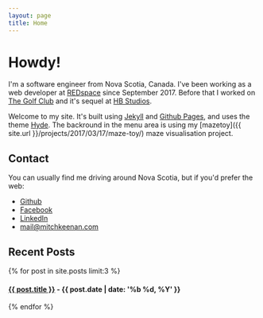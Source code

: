 ```yaml
---
layout: page
title: Home
---
```


<h1 class="page-title">Howdy!</h1>

<!--
<p class="message">
  Hey there! This page is included as an example. Feel free to customize it for your own use upon downloading. Carry on!
</p>
-->

I'm a software engineer from Nova Scotia, Canada. I've been working as a web developer at [REDspace](http://www.redspace.com) since September 2017. Before that I worked on [The Golf Club](http://www.hb-studios.com/portfolio-item/the-golf-club/) and it's sequel at [HB Studios](http://www.hb-studios.com/).

Welcome to my site. It's built using [Jekyll](https://jekyllrb.com/) and [Github Pages](https://pages.github.com/), and uses the theme [Hyde](http://hyde.getpoole.com/). The backround in the menu area is using my [mazetoy]({{ site.url }}/projects/2017/03/17/maze-toy/) maze visualisation project.

## Contact

You can usually find me driving around Nova Scotia, but if you'd prefer the web:

* [Github](https://github.com/konamacona)
* [Facebook](https://www.facebook.com/mitchell.keenan)
* [LinkedIn](https://www.linkedin.com/in/mitch-keenan/)
* [mail@mitchkeenan.com](mailto:mail@mitchkeenan.com)

## Recent Posts

<div>
  {% for post in site.posts limit:3 %}
  <div>
    <h4>
      <a href="{{ post.url }}">{{ post.title }}</a> - {{ post.date | date: '%b %d, %Y' }}
    </h4>
  </div>
  {% endfor %}
</div>
